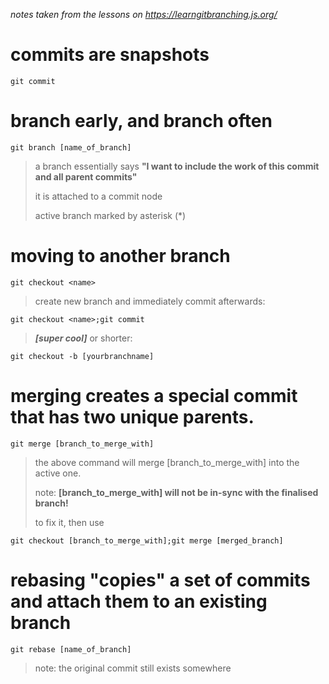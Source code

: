 *notes taken from the lessons on https://learngitbranching.js.org/*
# commits are snapshots

    git commit
# branch early, and branch often

    git branch [name_of_branch]
> a branch essentially says **"I want to include the work of this commit and all parent commits"**  
>
> it is attached to a commit node  
>
> active branch marked by asterisk (*)  
# moving to another branch

    git checkout <name>
> create new branch and immediately commit afterwards:

    git checkout <name>;git commit
> ***[super cool]*** or shorter:

    git checkout -b [yourbranchname]
# merging creates a special commit that has two unique parents.

    git merge [branch_to_merge_with]
> the above command will merge [branch_to_merge_with] into the active one.  
>
> note: **[branch_to_merge_with] will not be in-sync with the finalised branch!**  
>
> to fix it, then use

    git checkout [branch_to_merge_with];git merge [merged_branch]
# rebasing "copies" a set of commits and attach them to an existing branch

    git rebase [name_of_branch]
> note: the original commit still exists somewhere